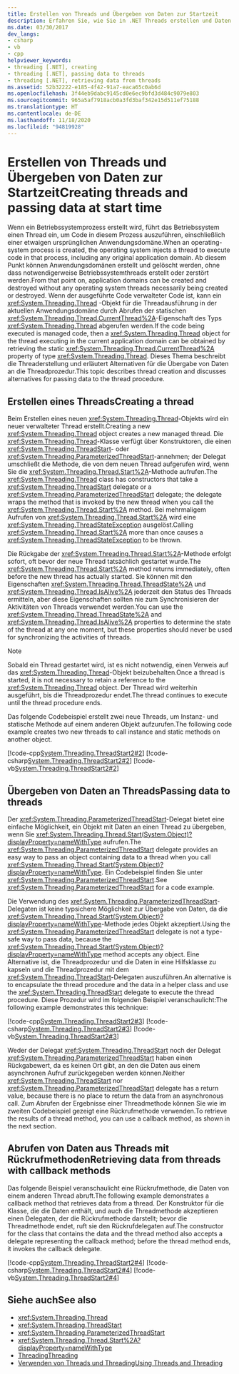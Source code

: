```yaml
---
title: Erstellen von Threads und Übergeben von Daten zur Startzeit
description: Erfahren Sie, wie Sie in .NET Threads erstellen und Daten zur Startzeit eines Betriebssystemprozesses übergeben.
ms.date: 03/30/2017
dev_langs:
- csharp
- vb
- cpp
helpviewer_keywords:
- threading [.NET], creating
- threading [.NET], passing data to threads
- threading [.NET], retrieving data from threads
ms.assetid: 52b32222-e185-4f42-91a7-eaca65c0ab6d
ms.openlocfilehash: 3f44eb9dabc9145cd0e6ec9bfd3d484c9079e803
ms.sourcegitcommit: 965a5af7918acb0a3fd3baf342e15d511ef75188
ms.translationtype: HT
ms.contentlocale: de-DE
ms.lasthandoff: 11/18/2020
ms.locfileid: "94819928"
---
```

# <a name="creating-threads-and-passing-data-at-start-time"></a><span data-ttu-id="7cc5d-103">Erstellen von Threads und Übergeben von Daten zur Startzeit</span><span class="sxs-lookup"><span data-stu-id="7cc5d-103">Creating threads and passing data at start time</span></span>

<span data-ttu-id="7cc5d-104">Wenn ein Betriebssystemprozess erstellt wird, führt das Betriebssystem einen Thread ein, um Code in diesem Prozess auszuführen, einschließlich einer etwaigen ursprünglichen Anwendungsdomäne.</span><span class="sxs-lookup"><span data-stu-id="7cc5d-104">When an operating-system process is created, the operating system injects a thread to execute code in that process, including any original application domain.</span></span> <span data-ttu-id="7cc5d-105">Ab diesem Punkt können Anwendungsdomänen erstellt und gelöscht werden, ohne dass notwendigerweise Betriebssystemthreads erstellt oder zerstört werden.</span><span class="sxs-lookup"><span data-stu-id="7cc5d-105">From that point on, application domains can be created and destroyed without any operating system threads necessarily being created or destroyed.</span></span> <span data-ttu-id="7cc5d-106">Wenn der ausgeführte Code verwalteter Code ist, kann ein <xref:System.Threading.Thread> -Objekt für die Threadausführung in der aktuellen Anwendungsdomäne durch Abrufen der statischen <xref:System.Threading.Thread.CurrentThread%2A>-Eigenschaft des Typs <xref:System.Threading.Thread> abgerufen werden.</span><span class="sxs-lookup"><span data-stu-id="7cc5d-106">If the code being executed is managed code, then a <xref:System.Threading.Thread> object for the thread executing in the current application domain can be obtained by retrieving the static <xref:System.Threading.Thread.CurrentThread%2A> property of type <xref:System.Threading.Thread>.</span></span> <span data-ttu-id="7cc5d-107">Dieses Thema beschreibt die Threaderstellung und erläutert Alternativen für die Übergabe von Daten an die Threadprozedur.</span><span class="sxs-lookup"><span data-stu-id="7cc5d-107">This topic describes thread creation and discusses alternatives for passing data to the thread procedure.</span></span>  
  
## <a name="creating-a-thread"></a><span data-ttu-id="7cc5d-108">Erstellen eines Threads</span><span class="sxs-lookup"><span data-stu-id="7cc5d-108">Creating a thread</span></span>

 <span data-ttu-id="7cc5d-109">Beim Erstellen eines neuen <xref:System.Threading.Thread>-Objekts wird ein neuer verwalteter Thread erstellt.</span><span class="sxs-lookup"><span data-stu-id="7cc5d-109">Creating a new <xref:System.Threading.Thread> object creates a new managed thread.</span></span> <span data-ttu-id="7cc5d-110">Die <xref:System.Threading.Thread>-Klasse verfügt über Konstruktoren, die einen <xref:System.Threading.ThreadStart>- oder <xref:System.Threading.ParameterizedThreadStart>-annehmen; der Delegat umschließt die Methode, die von dem neuen Thread aufgerufen wird, wenn Sie die <xref:System.Threading.Thread.Start%2A>-Methode aufrufen.</span><span class="sxs-lookup"><span data-stu-id="7cc5d-110">The <xref:System.Threading.Thread> class has constructors that take a <xref:System.Threading.ThreadStart> delegate or a <xref:System.Threading.ParameterizedThreadStart> delegate; the delegate wraps the method that is invoked by the new thread when you call the <xref:System.Threading.Thread.Start%2A> method.</span></span> <span data-ttu-id="7cc5d-111">Bei mehrmaligem Aufrufen von <xref:System.Threading.Thread.Start%2A> wird eine <xref:System.Threading.ThreadStateException> ausgelöst.</span><span class="sxs-lookup"><span data-stu-id="7cc5d-111">Calling <xref:System.Threading.Thread.Start%2A> more than once causes a <xref:System.Threading.ThreadStateException> to be thrown.</span></span>  
  
 <span data-ttu-id="7cc5d-112">Die Rückgabe der <xref:System.Threading.Thread.Start%2A>-Methode erfolgt sofort, oft bevor der neue Thread tatsächlich gestartet wurde.</span><span class="sxs-lookup"><span data-stu-id="7cc5d-112">The <xref:System.Threading.Thread.Start%2A> method returns immediately, often before the new thread has actually started.</span></span> <span data-ttu-id="7cc5d-113">Sie können mit den Eigenschaften <xref:System.Threading.Thread.ThreadState%2A> und <xref:System.Threading.Thread.IsAlive%2A> jederzeit den Status des Threads ermitteln, aber diese Eigenschaften sollten nie zum Synchronisieren der Aktivitäten von Threads verwendet werden.</span><span class="sxs-lookup"><span data-stu-id="7cc5d-113">You can use the <xref:System.Threading.Thread.ThreadState%2A> and <xref:System.Threading.Thread.IsAlive%2A> properties to determine the state of the thread at any one moment, but these properties should never be used for synchronizing the activities of threads.</span></span>  
  
> [!NOTE]
> <span data-ttu-id="7cc5d-114">Sobald ein Thread gestartet wird, ist es nicht notwendig, einen Verweis auf das <xref:System.Threading.Thread>-Objekt beizubehalten.</span><span class="sxs-lookup"><span data-stu-id="7cc5d-114">Once a thread is started, it is not necessary to retain a reference to the <xref:System.Threading.Thread> object.</span></span> <span data-ttu-id="7cc5d-115">Der Thread wird weiterhin ausgeführt, bis die Threadprozedur endet.</span><span class="sxs-lookup"><span data-stu-id="7cc5d-115">The thread continues to execute until the thread procedure ends.</span></span>  
  
 <span data-ttu-id="7cc5d-116">Das folgende Codebeispiel erstellt zwei neue Threads, um Instanz- und statische Methode auf einem anderen Objekt aufzurufen.</span><span class="sxs-lookup"><span data-stu-id="7cc5d-116">The following code example creates two new threads to call instance and static methods on another object.</span></span>  
  
 [!code-cpp[System.Threading.ThreadStart2#2](../../../samples/snippets/cpp/VS_Snippets_CLR_System/system.Threading.ThreadStart2/CPP/source2.cpp#2)]
 [!code-csharp[System.Threading.ThreadStart2#2](../../../samples/snippets/csharp/VS_Snippets_CLR_System/system.Threading.ThreadStart2/CS/source2.cs#2)]
 [!code-vb[System.Threading.ThreadStart2#2](../../../samples/snippets/visualbasic/VS_Snippets_CLR_System/system.Threading.ThreadStart2/VB/source2.vb#2)]  
  
## <a name="passing-data-to-threads"></a><span data-ttu-id="7cc5d-117">Übergeben von Daten an Threads</span><span class="sxs-lookup"><span data-stu-id="7cc5d-117">Passing data to threads</span></span>

<span data-ttu-id="7cc5d-118">Der <xref:System.Threading.ParameterizedThreadStart>-Delegat bietet eine einfache Möglichkeit, ein Objekt mit Daten an einen Thread zu übergeben, wenn Sie <xref:System.Threading.Thread.Start(System.Object)?displayProperty=nameWithType> aufrufen.</span><span class="sxs-lookup"><span data-stu-id="7cc5d-118">The <xref:System.Threading.ParameterizedThreadStart> delegate provides an easy way to pass an object containing data to a thread when you call <xref:System.Threading.Thread.Start(System.Object)?displayProperty=nameWithType>.</span></span> <span data-ttu-id="7cc5d-119">Ein Codebeispiel finden Sie unter <xref:System.Threading.ParameterizedThreadStart>.</span><span class="sxs-lookup"><span data-stu-id="7cc5d-119">See <xref:System.Threading.ParameterizedThreadStart> for a code example.</span></span>
  
 <span data-ttu-id="7cc5d-120">Die Verwendung des <xref:System.Threading.ParameterizedThreadStart>-Delegaten ist keine typsichere Möglichkeit zur Übergabe von Daten, da die <xref:System.Threading.Thread.Start(System.Object)?displayProperty=nameWithType>-Methode jedes Objekt akzeptiert.</span><span class="sxs-lookup"><span data-stu-id="7cc5d-120">Using the <xref:System.Threading.ParameterizedThreadStart> delegate is not a type-safe way to pass data, because the <xref:System.Threading.Thread.Start(System.Object)?displayProperty=nameWithType> method accepts any object.</span></span> <span data-ttu-id="7cc5d-121">Eine Alternative ist, die Threadprozedur und die Daten in eine Hilfsklasse zu kapseln und die Threadprozedur mit dem <xref:System.Threading.ThreadStart>-Delegaten auszuführen.</span><span class="sxs-lookup"><span data-stu-id="7cc5d-121">An alternative is to encapsulate the thread procedure and the data in a helper class and use the <xref:System.Threading.ThreadStart> delegate to execute the thread procedure.</span></span> <span data-ttu-id="7cc5d-122">Diese Prozedur wird im folgenden Beispiel veranschaulicht:</span><span class="sxs-lookup"><span data-stu-id="7cc5d-122">The following example demonstrates this technique:</span></span>

 [!code-cpp[System.Threading.ThreadStart2#3](../../../samples/snippets/cpp/VS_Snippets_CLR_System/system.Threading.ThreadStart2/CPP/source3.cpp#3)]
 [!code-csharp[System.Threading.ThreadStart2#3](../../../samples/snippets/csharp/VS_Snippets_CLR_System/system.Threading.ThreadStart2/CS/source3.cs#3)]
 [!code-vb[System.Threading.ThreadStart2#3](../../../samples/snippets/visualbasic/VS_Snippets_CLR_System/system.Threading.ThreadStart2/VB/source3.vb#3)]  

<span data-ttu-id="7cc5d-123">Weder der Delegat <xref:System.Threading.ThreadStart> noch der Delegat <xref:System.Threading.ParameterizedThreadStart> haben einen Rückgabewert, da es keinen Ort gibt, an den die Daten aus einem asynchronen Aufruf zurückgegeben werden können.</span><span class="sxs-lookup"><span data-stu-id="7cc5d-123">Neither <xref:System.Threading.ThreadStart> nor <xref:System.Threading.ParameterizedThreadStart> delegate has a return value, because there is no place to return the data from an asynchronous call.</span></span> <span data-ttu-id="7cc5d-124">Zum Abrufen der Ergebnisse einer Threadmethode können Sie wie im zweiten Codebeispiel gezeigt eine Rückrufmethode verwenden.</span><span class="sxs-lookup"><span data-stu-id="7cc5d-124">To retrieve the results of a thread method, you can use a callback method, as shown in the next section.</span></span>
  
## <a name="retrieving-data-from-threads-with-callback-methods"></a><span data-ttu-id="7cc5d-125">Abrufen von Daten aus Threads mit Rückrufmethoden</span><span class="sxs-lookup"><span data-stu-id="7cc5d-125">Retrieving data from threads with callback methods</span></span>

 <span data-ttu-id="7cc5d-126">Das folgende Beispiel veranschaulicht eine Rückrufmethode, die Daten von einem anderen Thread abruft.</span><span class="sxs-lookup"><span data-stu-id="7cc5d-126">The following example demonstrates a callback method that retrieves data from a thread.</span></span> <span data-ttu-id="7cc5d-127">Der Konstruktor für die Klasse, die die Daten enthält, und auch die Threadmethode akzeptieren einen Delegaten, der die Rückrufmethode darstellt; bevor die Threadmethode endet, ruft sie den Rückrufdelegaten auf.</span><span class="sxs-lookup"><span data-stu-id="7cc5d-127">The constructor for the class that contains the data and the thread method also accepts a delegate representing the callback method; before the thread method ends, it invokes the callback delegate.</span></span>  
  
 [!code-cpp[System.Threading.ThreadStart2#4](../../../samples/snippets/cpp/VS_Snippets_CLR_System/system.Threading.ThreadStart2/CPP/source4.cpp#4)]
 [!code-csharp[System.Threading.ThreadStart2#4](../../../samples/snippets/csharp/VS_Snippets_CLR_System/system.Threading.ThreadStart2/CS/source4.cs#4)]
 [!code-vb[System.Threading.ThreadStart2#4](../../../samples/snippets/visualbasic/VS_Snippets_CLR_System/system.Threading.ThreadStart2/VB/source4.vb#4)]  
  
## <a name="see-also"></a><span data-ttu-id="7cc5d-128">Siehe auch</span><span class="sxs-lookup"><span data-stu-id="7cc5d-128">See also</span></span>

- <xref:System.Threading.Thread>
- <xref:System.Threading.ThreadStart>
- <xref:System.Threading.ParameterizedThreadStart>
- <xref:System.Threading.Thread.Start%2A?displayProperty=nameWithType>
- [<span data-ttu-id="7cc5d-129">Threading</span><span class="sxs-lookup"><span data-stu-id="7cc5d-129">Threading</span></span>](index.md)
- [<span data-ttu-id="7cc5d-130">Verwenden von Threads und Threading</span><span class="sxs-lookup"><span data-stu-id="7cc5d-130">Using Threads and Threading</span></span>](using-threads-and-threading.md)
